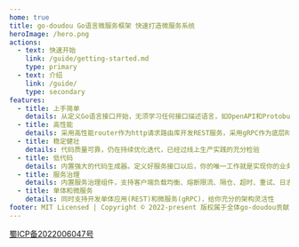 ```yaml
---
home: true
title: go-doudou Go语言微服务框架 快速打造微服务系统
heroImage: /hero.png
actions:
  - text: 快速开始
    link: /guide/getting-started.md
    type: primary
  - text: 介绍
    link: /guide/
    type: secondary
features:
  - title: 上手简单
    details: 从定义Go语言接口开始，无须学习任何接口描述语言，如OpenAPI和Protobuf等
  - title: 高性能
    details: 采用高性能router作为http请求路由库开发REST服务，采用gRPC作为底层RPC框架开发微服务
  - title: 稳定健壮
    details: 代码质量可靠，仍在持续优化迭代，已经过线上生产实践的充分检验
  - title: 低代码
    details: 内置强大的代码生成器。定义好服务接口以后，你的唯一工作就是实现你的业务逻辑
  - title: 服务治理
    details: 内置服务治理组件，支持客户端负载均衡、熔断限流、隔仓、超时、重试、日志采集、调用链监控等等
  - title: 单体和微服务
    details: 同时支持开发单体应用(REST)和微服务(gRPC)，给你充分的架构灵活性
footer: MIT Licensed | Copyright © 2022-present 版权属于全体go-doudou贡献者
---
```

[蜀ICP备2022006047号](https://beian.miit.gov.cn/)
